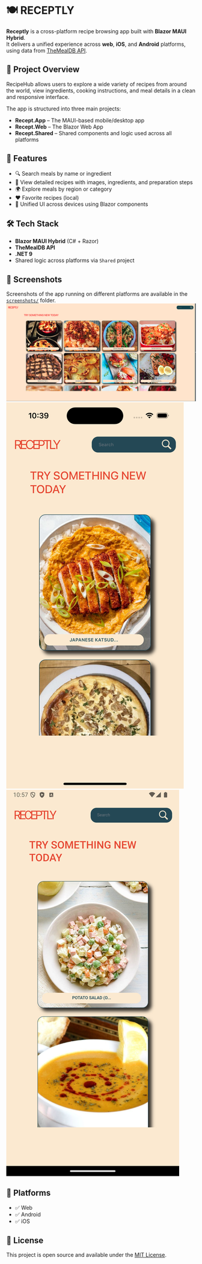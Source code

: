 # 🍽️ RECEPTLY

**Receptly** is a cross-platform recipe browsing app built with **Blazor MAUI Hybrid**.  
It delivers a unified experience across **web**, **iOS**, and **Android** platforms, using data from [TheMealDB API](https://www.themealdb.com/).

## 🧠 Project Overview

RecipeHub allows users to explore a wide variety of recipes from around the world, view ingredients, cooking instructions, and meal details in a clean and responsive interface.

The app is structured into three main projects:

- **Recept.App** – The MAUI-based mobile/desktop app
- **Recept.Web** – The Blazor Web App
- **Recept.Shared** – Shared components and logic used across all platforms

## 🍲 Features

- 🔍 Search meals by name or ingredient
- 📖 View detailed recipes with images, ingredients, and preparation steps
- 🌍 Explore meals by region or category
- ❤️ Favorite recipes (local)
- 🧩 Unified UI across devices using Blazor components

## 🛠️ Tech Stack

- **Blazor MAUI Hybrid** (C# + Razor)
- **TheMealDB API**
- **.NET 9**
- Shared logic across platforms via `Shared` project

## 📸 Screenshots

Screenshots of the app running on different platforms are available in the [`screenshots/`](./screenshots) folder.
![Screen Web](./screenshots/web.png)
![Screen Iphone](./screenshots/iphone.png)
![Screen Android](./screenshots/android.png)

## 🚀 Platforms

- ✅ Web
- ✅ Android
- ✅ iOS

## 📄 License

This project is open source and available under the [MIT License](LICENSE).
